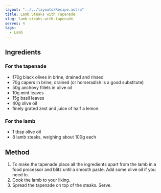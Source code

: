 ```yaml
---
layout: "../../layouts/Recipe.astro"
title: Lamb Steaks with Tapenade
slug: lamb-steaks-with-tapenade
serves: 4
tags:
  - Lamb
---
```


## Ingredients

### For the tapenade

- 170g black olives in brine, drained and rinsed
- 70g capers in brine, drained (or horseradish is a good substitute)
- 50g anchovy fillets in olive oil
- 10g mint leaves
- 15g basil leaves
- 40g olive oil
- finely grated zest and juice of half a lemon

### For the lamb

- 1 tbsp olive oil
- 8 lamb steaks, weighing about 100g each

## Method

1. To make the tapenade place all the ingredients apart from the lamb in a food processor and blitz until a smooth paste. Add some olive oil if you need to.
1. Cook the lamb to your liking.
1. Spread the tapenade on top of the steaks. Serve.
